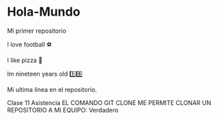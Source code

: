 # Hola-Mundo
Mi primer repositorio

I love football ⚽

I like pizza 🍕

Im nineteen years old 1️⃣9️⃣

Mi ultima linea en el repositorio. 

Clase 11
Asistencia EL COMANDO GIT CLONE ME PERMITE CLONAR UN REPOSITORIO A MI EQUIPO: Verdadero
